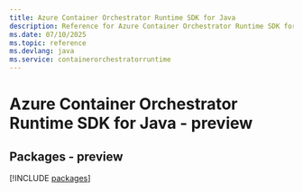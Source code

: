 ```yaml
---
title: Azure Container Orchestrator Runtime SDK for Java
description: Reference for Azure Container Orchestrator Runtime SDK for Java
ms.date: 07/10/2025
ms.topic: reference
ms.devlang: java
ms.service: containerorchestratorruntime
---
```

# Azure Container Orchestrator Runtime SDK for Java - preview
## Packages - preview
[!INCLUDE [packages](container-orchestrator-runtime-index.md)]